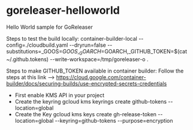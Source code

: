 # goreleaser-helloworld
Hello World sample for GoReleaser

Steps to test the build locally:
container-builder-local --config=./cloudbuild.yaml --dryrun=false --substitutions=_GOOS=$GOOS,_GOARCH=$GOARCH,_GITHUB_TOKEN=$(cat ~/.github.tokens) --write-workspace=/tmp/goreleaser-o .

Steps to make GITHUB_TOKEN available in container builder:
Follow the steps at this link --> https://cloud.google.com/container-builder/docs/securing-builds/use-encrypted-secrets-credentials
 - First enable KMS API in your project
 - Create the keyring
 gcloud kms keyrings create github-tokens --location=global
 - Create the Key
 gcloud kms keys create gh-release-token --location=global --keyring=github-tokens --purpose=encryption
